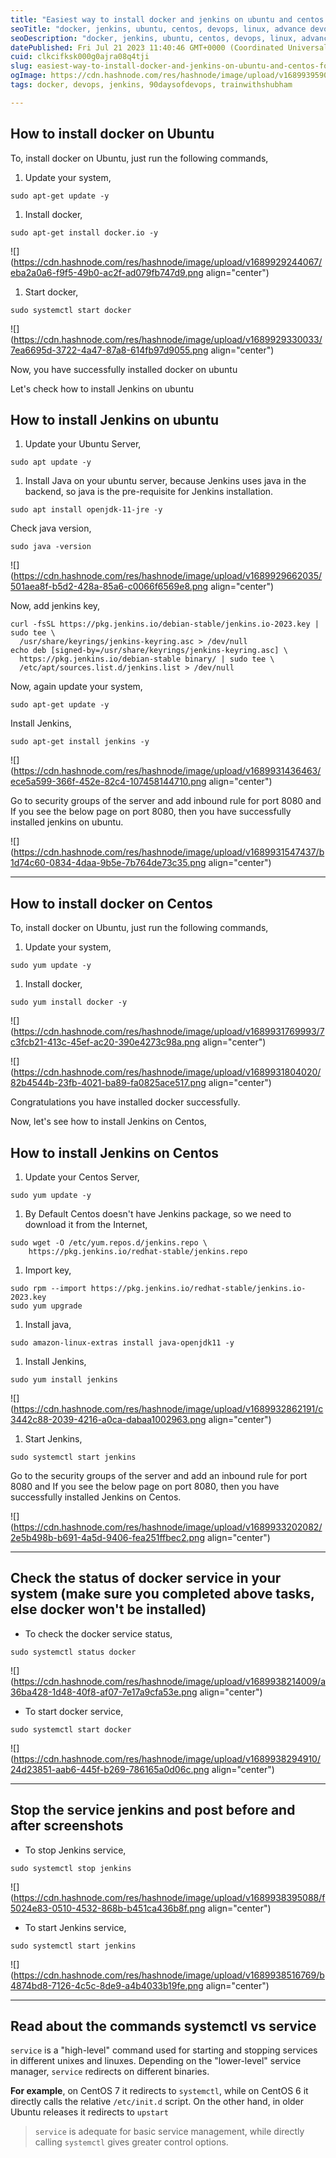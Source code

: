 ```yaml
---
title: "Easiest way to install docker and jenkins on ubuntu and centos for  DevOps"
seoTitle: "docker, jenkins, ubuntu, centos, devops, linux, advance devops"
seoDescription: "docker, jenkins, ubuntu, centos, devops, linux, advance devops"
datePublished: Fri Jul 21 2023 11:40:46 GMT+0000 (Coordinated Universal Time)
cuid: clkcifksk000g0ajra08q4tji
slug: easiest-way-to-install-docker-and-jenkins-on-ubuntu-and-centos-for-devops
ogImage: https://cdn.hashnode.com/res/hashnode/image/upload/v1689939590309/e4fdd53c-0519-444c-83f8-efc1df332dcd.jpeg
tags: docker, devops, jenkins, 90daysofdevops, trainwithshubham

---
```


## How to install docker on Ubuntu

To, install docker on Ubuntu, just run the following commands,

1. Update your system,
    

```plaintext
sudo apt-get update -y
```

1. Install docker,
    

```plaintext
sudo apt-get install docker.io -y
```

![](https://cdn.hashnode.com/res/hashnode/image/upload/v1689929244067/eba2a0a6-f9f5-49b0-ac2f-ad079fb747d9.png align="center")

1. Start docker,
    

```plaintext
sudo systemctl start docker
```

![](https://cdn.hashnode.com/res/hashnode/image/upload/v1689929330033/7ea6695d-3722-4a47-87a8-614fb97d9055.png align="center")

Now, you have successfully installed docker on ubuntu

Let's check how to install Jenkins on ubuntu

## How to install Jenkins on ubuntu

1. Update your Ubuntu Server,
    

```plaintext
sudo apt update -y
```

1. Install Java on your ubuntu server, because Jenkins uses java in the backend, so java is the pre-requisite for Jenkins installation.
    

```plaintext
sudo apt install openjdk-11-jre -y
```

Check java version,

```plaintext
sudo java -version
```

![](https://cdn.hashnode.com/res/hashnode/image/upload/v1689929662035/501aea8f-b5d2-428a-85a6-c0066f6569e8.png align="center")

Now, add jenkins key,

```plaintext
curl -fsSL https://pkg.jenkins.io/debian-stable/jenkins.io-2023.key | sudo tee \
  /usr/share/keyrings/jenkins-keyring.asc > /dev/null
echo deb [signed-by=/usr/share/keyrings/jenkins-keyring.asc] \
  https://pkg.jenkins.io/debian-stable binary/ | sudo tee \
  /etc/apt/sources.list.d/jenkins.list > /dev/null
```

Now, again update your system,

```plaintext
sudo apt-get update -y
```

Install Jenkins,

```plaintext
sudo apt-get install jenkins -y
```

![](https://cdn.hashnode.com/res/hashnode/image/upload/v1689931436463/ece5a599-366f-452e-82c4-107458144710.png align="center")

Go to security groups of the server and add inbound rule for port 8080 and If you see the below page on port 8080, then you have successfully installed jenkins on ubuntu.

![](https://cdn.hashnode.com/res/hashnode/image/upload/v1689931547437/b1d74c60-0834-4daa-9b5e-7b764de73c35.png align="center")

---

## How to install docker on Centos

To, install docker on Ubuntu, just run the following commands,

1. Update your system,
    

```plaintext
sudo yum update -y
```

1. Install docker,
    

```plaintext
sudo yum install docker -y
```

![](https://cdn.hashnode.com/res/hashnode/image/upload/v1689931769993/7c3fcb21-413c-45ef-ac20-390e4273c98a.png align="center")

![](https://cdn.hashnode.com/res/hashnode/image/upload/v1689931804020/82b4544b-23fb-4021-ba89-fa0825ace517.png align="center")

Congratulations you have installed docker successfully.

Now, let's see how to install Jenkins on Centos,

## How to install Jenkins on Centos

1. Update your Centos Server,
    

```plaintext
sudo yum update -y
```

1. By Default Centos doesn't have Jenkins package, so we need to download it from the Internet,
    

```plaintext
sudo wget -O /etc/yum.repos.d/jenkins.repo \
    https://pkg.jenkins.io/redhat-stable/jenkins.repo
```

1. Import key,
    

```plaintext
sudo rpm --import https://pkg.jenkins.io/redhat-stable/jenkins.io-2023.key
sudo yum upgrade
```

1. Install java,
    

```plaintext
sudo amazon-linux-extras install java-openjdk11 -y
```

1. Install Jenkins,
    

```plaintext
sudo yum install jenkins
```

![](https://cdn.hashnode.com/res/hashnode/image/upload/v1689932862191/c3442c88-2039-4216-a0ca-dabaa1002963.png align="center")

1. Start Jenkins,
    

```plaintext
sudo systemctl start jenkins
```

Go to the security groups of the server and add an inbound rule for port 8080 and If you see the below page on port 8080, then you have successfully installed Jenkins on Centos.

![](https://cdn.hashnode.com/res/hashnode/image/upload/v1689933202082/2e5b498b-b691-4a5d-9406-fea251ffbec2.png align="center")

---

## Check the status of docker service in your system (make sure you completed above tasks, else docker won't be installed)

* To check the docker service status,
    

```plaintext
sudo systemctl status docker
```

![](https://cdn.hashnode.com/res/hashnode/image/upload/v1689938214009/a36ba428-1d48-40f8-af07-7e17a9cfa53e.png align="center")

* To start docker service,
    

```plaintext
sudo systemctl start docker
```

![](https://cdn.hashnode.com/res/hashnode/image/upload/v1689938294910/24d23851-aab6-445f-b269-786165a0d06c.png align="center")

---

## Stop the service jenkins and post before and after screenshots

* To stop Jenkins service,
    

```plaintext
sudo systemctl stop jenkins
```

![](https://cdn.hashnode.com/res/hashnode/image/upload/v1689938395088/f5024e83-0510-4532-868b-b451ca436b8f.png align="center")

* To start Jenkins service,
    

```plaintext
sudo systemctl start jenkins
```

![](https://cdn.hashnode.com/res/hashnode/image/upload/v1689938516769/b4874bd8-7126-4c5c-8de9-a4b4033b19fe.png align="center")

---

## Read about the commands systemctl vs service

`service` is a "high-level" command used for starting and stopping services in different unixes and linuxes. Depending on the "lower-level" service manager, `service` redirects on different binaries.

**For example**, on CentOS 7 it redirects to `systemctl`, while on CentOS 6 it directly calls the relative `/etc/init.d` script. On the other hand, in older Ubuntu releases it redirects to `upstart`

> `service` is adequate for basic service management, while directly calling `systemctl` gives greater control options.